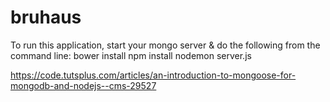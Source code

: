 # bruhaus

To run this application, start your mongo server & do the following from the command line:
bower install
npm install
nodemon server.js

https://code.tutsplus.com/articles/an-introduction-to-mongoose-for-mongodb-and-nodejs--cms-29527
